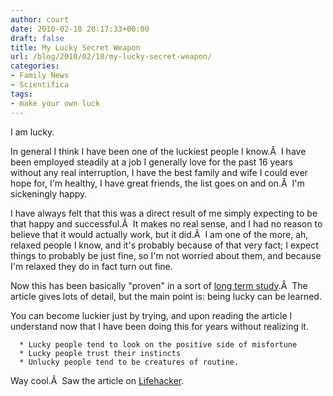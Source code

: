 ```yaml
---
author: court
date: 2010-02-18 20:17:33+00:00
draft: false
title: My Lucky Secret Weapon
url: /blog/2010/02/18/my-lucky-secret-weapon/
categories:
- Family News
- Scientifica
tags:
- make your own luck
---
```


I am lucky.

In general I think I have been one of the luckiest people I know.Â  I have been employed steadily at a job I generally love for the past 16 years without any real interruption, I have the best family and wife I could ever hope for, I'm healthy, I have great friends, the list goes on and on.Â  I'm sickeningly happy.

I have always felt that this was a direct result of me simply expecting to be that happy and successful.Â  It makes no real sense, and I had no reason to believe that it would actually work, but it did.Â  I am one of the more, ah, relaxed people I know, and it's probably because of that very fact; I expect things to probably be just fine, so I'm not worried about them, and because I'm relaxed they do in fact turn out fine.

Now this has been basically "proven" in a sort of [long term study](http://www.telegraph.co.uk/technology/3304496/Be-lucky-its-an-easy-skill-to-learn.html).Â  The article gives lots of detail, but the main point is: being lucky can be learned.

You can become luckier just by trying, and upon reading the article I understand now that I have been doing this for years without realizing it.



	  * Lucky people tend to look on the positive side of misfortune
	  * Lucky people trust their instincts
	  * Unlucky people tend to be creatures of routine.

Way cool.Â  Saw the article on [Lifehacker](http://lifehacker.com/5472904/create-your-own-luck-by-changing-your-perspective).
